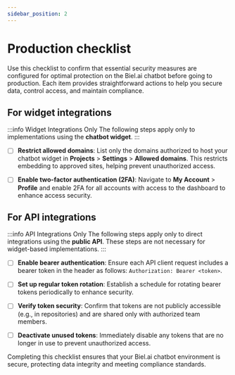 ```yaml
---
sidebar_position: 2
---
```


# Production checklist

Use this checklist to confirm that essential security measures are configured for optimal protection on the Biel.ai chatbot before going to production. Each item provides straightforward actions to help you secure data, control access, and maintain compliance.

## For widget integrations

:::info Widget Integrations Only
The following steps apply only to implementations using the **chatbot widget**.
:::

- [ ] **Restrict allowed domains**: List only the domains authorized to host your chatbot widget in  **Projects** > **Settings** > **Allowed domains**. This restricts embedding to approved sites, helping prevent unauthorized access.

- [ ] **Enable two-factor authentication (2FA)**: Navigate to **My Account** > **Profile** and enable 2FA for all accounts with access to the dashboard to enhance access security.

## For API integrations

:::info API Integrations Only
The following steps apply only to direct integrations using the **public API**. These steps are not necessary for widget-based implementations.
:::

- [ ] **Enable bearer authentication**: Ensure each API client request includes a bearer token in the header as follows: `Authorization: Bearer <token>`.

- [ ] **Set up regular token rotation**: Establish a schedule for rotating bearer tokens periodically to enhance security.

- [ ] **Verify token security**: Confirm that tokens are not publicly accessible (e.g., in repositories) and are shared only with authorized team members.

- [ ] **Deactivate unused tokens**: Immediately disable any tokens that are no longer in use to prevent unauthorized access.

Completing this checklist ensures that your Biel.ai chatbot environment is secure, protecting data integrity and meeting compliance standards.
